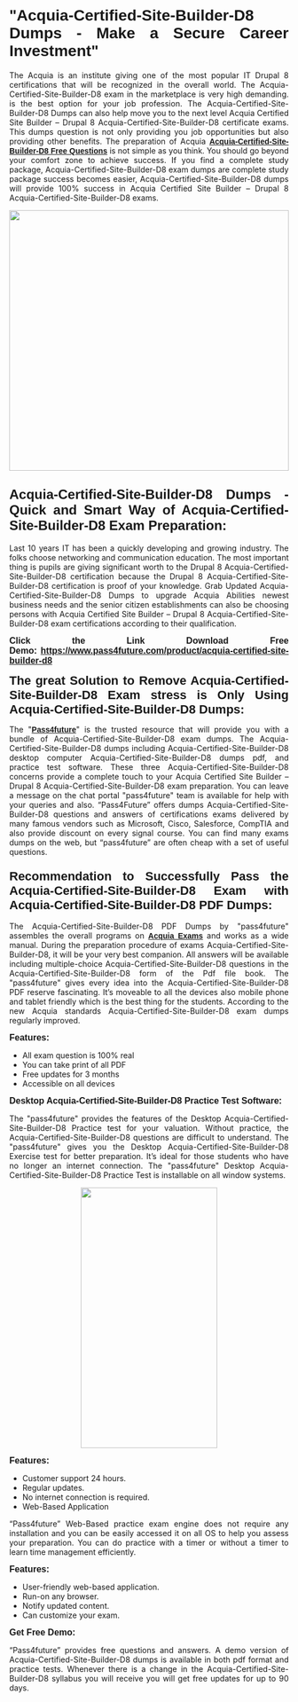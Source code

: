 
<h1 style="text-align: justify;"><span style="font-family:Tahoma,Geneva,sans-serif;"><strong>"Acquia-Certified-Site-Builder-D8 Dumps - Make a Secure Career Investment"</strong></span></h1>

<p style="text-align: justify;">The Acquia is an institute giving one of the most popular IT Drupal 8 certifications that will be recognized in the overall world. The Acquia-Certified-Site-Builder-D8 exam in the marketplace is very high demanding. is the best option for your job profession. The Acquia-Certified-Site-Builder-D8 Dumps can also help move you to the next level Acquia Certified Site Builder – Drupal 8 Acquia-Certified-Site-Builder-D8 certificate exams. This dumps question is not only providing you job opportunities but also providing other benefits. The preparation of Acquia <span style="font-family:Tahoma,Geneva,sans-serif;"><strong><a href="https://www.pass4future.com/questions/acquia/acquia-certified-site-builder-d8">Acquia-Certified-Site-Builder-D8 Free Questions</a></strong></span> is not simple as you think. You should go beyond your comfort zone to achieve success. If you find a complete study package, Acquia-Certified-Site-Builder-D8 exam dumps are complete study package success becomes easier, Acquia-Certified-Site-Builder-D8 dumps will provide 100% success in Acquia Certified Site Builder – Drupal 8 Acquia-Certified-Site-Builder-D8 exams.</p>

<p style="text-align: justify;"><a href="https://www.pass4future.com/product/acquia-certified-site-builder-d8"><img alt="" src="https://lh3.googleusercontent.com/pw/AM-JKLVhEO4I138wJzOepD3laGU-R1M7eT-OTYdow6pCESip26lSeaxxzS9BVWUKuzj1e3L_MoxCfVgBEvV8ODwl1LGzlZbt6HJm3NXXplPwnYiBfuYM_eQCcVVRMaAwHdsl3AhHOZS-up7mzwmd4i4EpEGq=w1112-h625-no?authuser=0" style="width: 100%; height: 470px;" /></a></p>

<h2 style="text-align: justify;"><span style="font-size:24px;"><strong><span style="font-family:Tahoma,Geneva,sans-serif;">Acquia-Certified-Site-Builder-D8 Dumps - Quick and Smart Way of Acquia-Certified-Site-Builder-D8 Exam Preparation:</span></strong></span></h2>

<p style="text-align: justify;">Last 10 years IT has been a quickly developing and growing industry. The folks choose networking and communication education. The most important thing is pupils are giving significant worth to the Drupal 8 Acquia-Certified-Site-Builder-D8 certification because the Drupal 8 Acquia-Certified-Site-Builder-D8 certification is proof of your knowledge. Grab Updated Acquia-Certified-Site-Builder-D8 Dumps to upgrade Acquia Abilities newest business needs and the senior citizen establishments can also be choosing persons with Acquia Certified Site Builder – Drupal 8 Acquia-Certified-Site-Builder-D8 exam certifications according to their qualification.</p>

<p style="text-align: justify;"><strong><span style="font-family:Lucida Sans Unicode,Lucida Grande,sans-serif;"><span style="font-size:16px;">Click the Link Download Free Demo: <a href="https://www.pass4future.com/product/acquia-certified-site-builder-d8">https://www.pass4future.com/product/acquia-certified-site-builder-d8</a></span></span></strong></p>

<p style="text-align: justify;"><strong><span style="font-size:22px;"><span style="font-family:Tahoma,Geneva,sans-serif;">The great Solution to Remove Acquia-Certified-Site-Builder-D8 Exam stress is Only Using Acquia-Certified-Site-Builder-D8 Dumps:</span></span></strong></p>

<p style="text-align: justify;">The "<span style="font-family:Lucida Sans Unicode,Lucida Grande,sans-serif;"><a href="https://www.pass4future.com/"><strong>Pass4future</strong></a></span>" is the trusted resource that will provide you with a bundle of Acquia-Certified-Site-Builder-D8 exam dumps. The Acquia-Certified-Site-Builder-D8 dumps including Acquia-Certified-Site-Builder-D8 desktop computer Acquia-Certified-Site-Builder-D8 dumps pdf, and practice test software. These three Acquia-Certified-Site-Builder-D8 concerns provide a complete touch to your Acquia Certified Site Builder – Drupal 8 Acquia-Certified-Site-Builder-D8 exam preparation. You can leave a message on the chat portal "pass4future" team is available for help with your queries and also. “Pass4Future” offers dumps Acquia-Certified-Site-Builder-D8 questions and answers of certifications exams delivered by many famous vendors such as Microsoft, Cisco, Salesforce, CompTIA and also provide discount on every signal course. You can find many exams dumps on the web, but “pass4future” are often cheap with a set of useful questions.</p>

<h3 style="text-align: justify;"><span style="font-size:22px;"><strong><span style="font-family:Tahoma,Geneva,sans-serif;">Recommendation to Successfully Pass the Acquia-Certified-Site-Builder-D8 Exam with Acquia-Certified-Site-Builder-D8 PDF Dumps:</span></strong></span></h3>

<p style="text-align: justify;">The Acquia-Certified-Site-Builder-D8 PDF Dumps by "pass4future" assembles the overall programs on <span style="font-family:Lucida Sans Unicode,Lucida Grande,sans-serif;"><strong><a href="https://www.pass4future.com/acquia">Acquia Exams</a></strong></span> and works as a wide manual. During the preparation procedure of exams Acquia-Certified-Site-Builder-D8, it will be your very best companion. All answers will be available including multiple-choice Acquia-Certified-Site-Builder-D8 questions in the Acquia-Certified-Site-Builder-D8 form of the Pdf file book. The "pass4future" gives every idea into the Acquia-Certified-Site-Builder-D8 PDF reserve fascinating. It’s moveable to all the devices also mobile phone and tablet friendly which is the best thing for the students. According to the new Acquia standards Acquia-Certified-Site-Builder-D8 exam dumps regularly improved.</p>

<p style="text-align: justify;"><span style="font-family:Lucida Sans Unicode,Lucida Grande,sans-serif;"><span style="font-size:16px;"><strong>Features:</strong></span></span></p>

<ul>
	<li style="text-align: justify;">All exam question is 100% real</li>
	<li style="text-align: justify;">You can take print of all PDF</li>
	<li style="text-align: justify;">Free updates for 3 months </li>
	<li style="text-align: justify;">Accessible on all devices</li>
</ul>

<p style="text-align: justify;"><span style="font-family:Tahoma,Geneva,sans-serif;"><span style="font-size:16px;"><strong>Desktop Acquia-Certified-Site-Builder-D8 Practice Test Software:</strong></span></span></p>

<p style="text-align: justify;">The "pass4future" provides the features of the Desktop Acquia-Certified-Site-Builder-D8 Practice test for your valuation. Without practice, the Acquia-Certified-Site-Builder-D8 questions are difficult to understand. The "pass4future" gives you the Desktop Acquia-Certified-Site-Builder-D8 Exercise test for better preparation. It’s ideal for those students who have no longer an internet connection. The "pass4future" Desktop Acquia-Certified-Site-Builder-D8 Practice Test is installable on all window systems.</p>

<p style="text-align: center;"><a href="https://www.pass4future.com/product/acquia-certified-site-builder-d8"><img alt="" src="https://lh3.googleusercontent.com/pw/AM-JKLV3yUm3jiqqIo1xIsj1VJ_UeysYexQY-pRYO0rIFl3vg11QZioN-gzffpw2AfKqFynWuvoXOreWrWS0swpr4xmOSWfwII2jvatteuqrfxiWGFBSHPiZUCoi33jqeymK5dmu-0enyX6tayRCAMHw05jv=s625-no?authuser=0" style="width: 70%; height: 470px;" /></a></p>

<p style="text-align: justify;"><span style="font-size:16px;"><span style="font-family:Lucida Sans Unicode,Lucida Grande,sans-serif;"><strong>Features:</strong></span></span></p>

<ul>
	<li style="text-align: justify;">Customer support 24 hours. </li>
	<li style="text-align: justify;">Regular updates. </li>
	<li style="text-align: justify;">No internet connection is required.</li>
	<li style="text-align: justify;">Web-Based Application</li>
</ul>

<p style="text-align: justify;">“Pass4future” Web-Based practice exam engine does not require any installation and you can be easily accessed it on all OS to help you assess your preparation. You can do practice with a timer or without a timer to learn time management efficiently.</p>

<p style="text-align: justify;"><strong><span style="font-size:16px;"><span style="font-family:Lucida Sans Unicode,Lucida Grande,sans-serif;">Features:</span></span></strong></p>

<ul>
	<li style="text-align: justify;">User-friendly web-based application.</li>
	<li style="text-align: justify;">Run-on any browser. </li>
	<li style="text-align: justify;">Notify updated content.</li>
	<li style="text-align: justify;">Can customize your exam.</li>
</ul>

<p style="text-align: justify;"><span style="font-size:16px;"><span style="font-family:Lucida Sans Unicode,Lucida Grande,sans-serif;"><strong>Get Free Demo:</strong></span></span></p>

<p style="text-align: justify;">“Pass4future” provides free questions and answers. A demo version of Acquia-Certified-Site-Builder-D8 dumps is available in both pdf format and practice tests. Whenever there is a change in the Acquia-Certified-Site-Builder-D8 syllabus you will receive you will get free updates for up to 90 days. </p>
